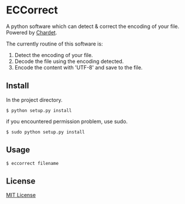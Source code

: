 # ECCorrect
A python software which can detect &amp; correct the encoding of your file. Powered  by [Chardet](https://github.com/chardet/chardet).

The currently routine of this software is:

1. Detect the encoding of your file.
2. Decode the file using the encoding detected.
3. Encode the content with 'UTF-8' and save to the file.


## Install



In the project directory.

	$ python setup.py install
	
if you encountered permission problem, use sudo.

	$ sudo python setup.py install

## Usage

	$ eccorrect filename
	
## License
[MIT License](https://github.com/LathamZ/ECCorrect/blob/master/LICENSE)

